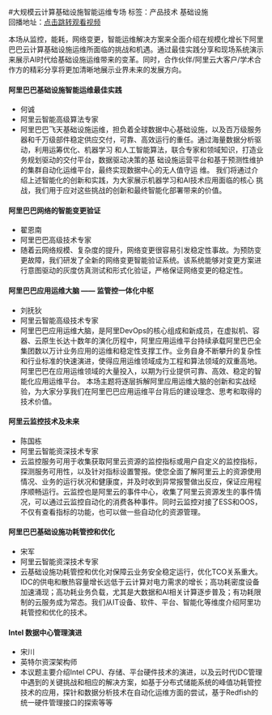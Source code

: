 #大规模云计算基础设施智能运维专场标签：<kbd>产品技术</kbd> <kbd>基础设施</kbd><br>回播地址：[点击跳转观看视频](https://alhlsvodhls08.e.vhall.com/mp4record/LargeScaleCloudComputingInfrastructureIntelligentOperationsandMaintenance.mp4)本场从监控，能耗，网络变更，智能运维解决方案来全面介绍在规模化增长下阿里巴巴云计算基础设施运维所面临的挑战和机遇。通过最佳实践分享和现场系统演示来展示AI时代给基础设施运维带来的变革。同时，合作伙伴/阿里云大客户/学术合作方的精彩分享将更加清晰地展示业界未来的发展方向。#### 阿里巴巴基础设施智能运维最佳实践* 何诚* 阿里云智能高级算法专家*  阿里巴巴飞天基础设施运维，担负着全球数据中心基础设施，以及百万级服务器和千万级部件稳定供应交付，可靠、高效运行的重任。通过海量数据分析驱动，利用运筹优化、机器学习 和人工智能算法，联合专家和领域知识，打造业务规划驱动的交付平台，数据驱动决策的基 础设施运营平台和基于预测性维护的集群自动化运维平台，最终实现数据中心的无人值守运 维。 我们将通过介绍上述智能化的创新和实践，为大家展示机器学习和AI技术应用面临的核心 挑战，我们用于应对这些挑战的创新和最终智能化部署带来的价值。#### 阿里巴巴网络的智能变更验证* 翟恩南* 阿里巴巴高级技术专家* 随着云网络规模、复杂度的提升，网络变更很容易引发稳定性事故。为预防变更故障，我们研发了全新的网络变更智能验证系统。该系统能够对变更方案进行意图驱动的灰度仿真测试和形式化验证，严格保证网络变更的稳定性。####  阿里巴巴应用运维大脑 —— 监管控一体化中枢* 刘抚狄* 阿里云智能高级技术专家*  阿里巴巴应用运维大脑，是阿里DevOps的核心组成和新成员，在虚拟机、容器、云原生长达十数年的演化历程中，阿里应用运维平台持续承载阿里巴巴全集团数以万计业务应用的运维和稳定性支撑工作。业务自身不断攀升的复杂性和行业标准的快速演进，使得应用运维领域成为工程和算法领域的双重高地。阿里巴巴在应用运维领域的大量投入，以期为行业提供可靠、高效、稳定的智能化应用运维平台。  本场主题将逐层拆解阿里应用运维大脑的创新和实战经验，为大家分享我们在阿里巴巴应用运维平台背后的建设理念、思考和取得的技术价值。####  阿里云监控技术及未来* 陈国栋* 阿里云智能资深技术专家* 云监控服务可用于收集获取阿里云资源的监控指标或用户自定义的监控指标，探测服务可用性，以及针对指标设置警报。使您全面了解阿里云上的资源使用情况、业务的运行状况和健康度，并及时收到异常报警做出反应，保证应用程序顺畅运行。云监控也是阿里云的事件中心，收集了阿里云资源发生的事件情况，可以通过云监控自动化的消费各种事件。同时云监控对接了ESS和OOS，不仅有查看指标的功能，也可以做一些自动化的资源管理。#### 阿里巴巴基础设施功耗管控和优化* 宋军* 阿里云智能资深技术专家* 云基础设施功耗管控和优化对保障云业务安全稳定运行，优化TCO关系重大。IDC的供电和散热容量增长远低于云计算对电力需求的增长；高功耗密度设备加速涌现；高功耗业务负载，尤其是大数据和AI相关计算逐步普及；有功耗限制的云服务成为常态。我们从IT设备、软件、平台、智能化等维度介绍阿里功耗管控和优化的技术。#### Intel 数据中心管理演进* 宋川* 英特尔资深架构师*  本议题主要介绍Intel CPU、存储、平台硬件技术的演进，以及云时代IDC管理中遇到的关键挑战和相应的解决方案，如基于分布式储能系统的峰值功耗管控技术的应用，探针和数据分析技术在自动化运维方面的尝试，基于Redfish的统一硬件管理接口的探索等等